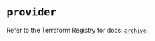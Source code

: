 # `provider`

Refer to the Terraform Registry for docs: [`archive`](https://registry.terraform.io/providers/hashicorp/archive/2.5.0/docs).
